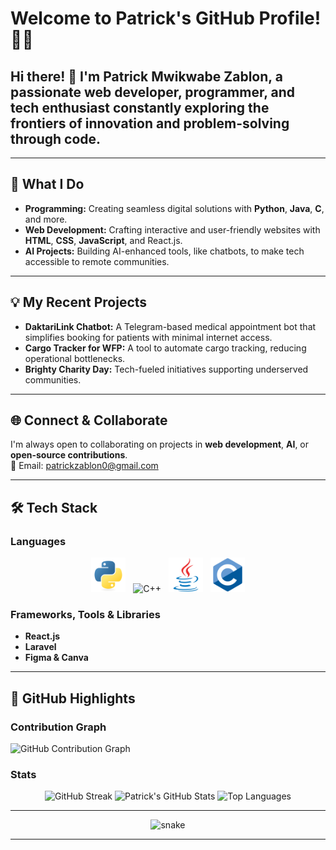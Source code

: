 # Welcome to Patrick's GitHub Profile! 👨‍💻

## Hi there! 👋 I'm **Patrick Mwikwabe Zablon**, a passionate web developer, programmer, and tech enthusiast constantly exploring the frontiers of innovation and problem-solving through code.

---

## 🚀 What I Do
- **Programming:** Creating seamless digital solutions with **Python**, **Java**, **C**, and more.
- **Web Development:** Crafting interactive and user-friendly websites with **HTML**, **CSS**, **JavaScript**, and React.js.
- **AI Projects:** Building AI-enhanced tools, like chatbots, to make tech accessible to remote communities.

---

## 💡 My Recent Projects
- **DaktariLink Chatbot:** A Telegram-based medical appointment bot that simplifies booking for patients with minimal internet access.
- **Cargo Tracker for WFP:** A tool to automate cargo tracking, reducing operational bottlenecks.
- **Brighty Charity Day:** Tech-fueled initiatives supporting underserved communities.

---

## 🌐 Connect & Collaborate
I'm always open to collaborating on projects in **web development**, **AI**, or **open-source contributions**.  
📧 Email: [patrickzablon0@gmail.com](mailto:patrickzablon0@gmail.com)  

---

## 🛠 Tech Stack  
### Languages
<p align="center">
  <img src="https://raw.githubusercontent.com/devicons/devicon/master/icons/python/python-original.svg" alt="Python" width="55" height="55"/> &nbsp;
  <img src="https://img.icons8.com/color/48/000000/c-plus-plus-logo.png" alt="C++" width="55" height="55"/> &nbsp;
  <img src="https://raw.githubusercontent.com/devicons/devicon/master/icons/java/java-original.svg" alt="Java" width="55" height="55"/> &nbsp;
  <img src="https://raw.githubusercontent.com/devicons/devicon/master/icons/c/c-original.svg" alt="C" width="55" height="55"/> 
</p>

### Frameworks, Tools & Libraries
- **React.js**  
- **Laravel**  
- **Figma & Canva**  

---

## 🌟 GitHub Highlights

### Contribution Graph
![GitHub Contribution Graph](https://github-readme-activity-graph.vercel.app/graph?username=iamricky17&theme=tokyo-night&hide_border=true&hide_title=false&area=true&custom_title=Total%20Contribution%20Graph)

### Stats
<p align="center">
  <img src="https://github-readme-streak-stats.herokuapp.com/?user=iamricky17&theme=radical" alt="GitHub Streak"/>
  <img src="https://github-readme-stats.vercel.app/api?username=iamricky17&show_icons=true&theme=radical" alt="Patrick's GitHub Stats"/>
  <img src="https://github-readme-stats.vercel.app/api/top-langs/?username=iamricky17&layout=compact&theme=radical" alt="Top Languages"/>
</p>

---


<p align="center">
 <img width="1000" src="https://github.com/benny-png/benny-png/blob/main/assets/github-snake.svg" alt="snake"/>
</p>

---
